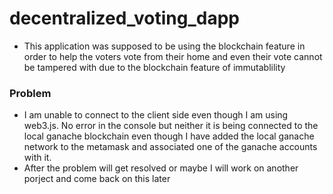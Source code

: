 # decentralized_voting_dapp
* This application was supposed to be using the blockchain feature in order to help the voters vote from their home and even their vote cannot be tampered with due to the blockchain feature of immutablility

### Problem
* I am unable to connect to the client side even though I am using web3.js. No error in the console but neither it is being connected to the local ganache blockchain even though I have added the local ganache network to the metamask and associated one of the ganache accounts with it.
* After the problem will get resolved or maybe I will work on another porject and come back on this later
